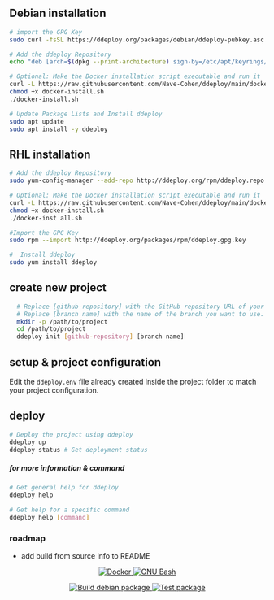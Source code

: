 

## Debian installation

``` sh
# import the GPG Key
sudo curl -fsSL https://ddeploy.org/packages/debian/ddeploy-pubkey.asc | sudo tee /etc/apt/keyrings/ddeploy-pubkey.asc

# Add the ddeploy Repository
echo "deb [arch=$(dpkg --print-architecture) sign-by=/etc/apt/keyrings/ddeploy-pubkey.asc] https://ddeploy.org/packages/debian stable main" | sudo tee /etc/apt/sources.list.d/ddeploy.list

# Optional: Make the Docker installation script executable and run it
curl -L https://raw.githubusercontent.com/Nave-Cohen/ddeploy/main/docker-install.sh > docker-install.sh
chmod +x docker-install.sh
./docker-install.sh

# Update Package Lists and Install ddeploy
sudo apt update
sudo apt install -y ddeploy
```

## RHL installation

``` sh
# Add the ddeploy Repository
sudo yum-config-manager --add-repo http://ddeploy.org/rpm/ddeploy.repo

# Optional: Make the Docker installation script executable and run it
curl -L https://raw.githubusercontent.com/Nave-Cohen/ddeploy/main/docker-install.sh > docker-install.sh
chmod +x docker-install.sh
./docker-inst all.sh

#Import the GPG Key
sudo rpm --import http://ddeploy.org/packages/rpm/ddeploy.gpg.key

#  Install ddeploy
sudo yum install ddeploy
```

## create new project

```sh
  # Replace [github-repository] with the GitHub repository URL of your project.
  # Replace [branch name] with the name of the branch you want to use.
  mkdir -p /path/to/project
  cd /path/to/project
  ddeploy init [github-repository] [branch name]
```

## setup & project configuration

Edit the `ddeploy.env` file already created inside the project folder to match your project configuration.

## deploy

```sh
# Deploy the project using ddeploy
ddeploy up
ddeploy status # Get deployment status
```

##### for more information & command
```sh
# Get general help for ddeploy
ddeploy help

# Get help for a specific command
ddeploy help [command]
```

### roadmap

- add build from source info to README

<p align="center">
  <a href="https://www.docker.com/">
    <img src="https://img.shields.io/badge/Docker-2496ED?style=for-the-badge&logo=Docker&logoColor=white" alt="Docker">
  </a>
  <a href="https://www.gnu.org/software/bash/">
    <img src="https://img.shields.io/badge/bash-black?style=for-the-badge&logo=gnubash&logoColor=white" alt="GNU Bash">
  </a>
</p>

<div align="center" style="text-align: center;">
  <a href="https://github.com/Nave-Cohen/ddeploy/actions/workflows/development.yml">
    <img src="https://img.shields.io/github/actions/workflow/status/Nave-Cohen/ddeploy/development.yml?branch=main&label=Build%20debian%20package&job=build_packages" alt="Build debian package">
  </a>
  <a href="https://github.com/Nave-Cohen/ddeploy/actions/workflows/development.yml">
    <img src="https://img.shields.io/github/actions/workflow/status/Nave-Cohen/ddeploy/development.yml?branch=main&label=Test%20package&job=test_packages" alt="Test package">
  </a>
</div>


